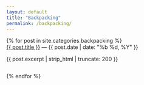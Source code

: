 ```yaml
---
layout: default
title: "Backpacking"
permalink: /backpacking/
---
```


<ul style="list-style-type:none; padding-left:0;">
  {% for post in site.categories.backpacking %}
    <li style="margin-bottom: 2em;">
      <a href="{{ post.url }}">{{ post.title }}</a> — {{ post.date | date: "%b %d, %Y" }}
      <p>{{ post.excerpt | strip_html | truncate: 200 }}</p>
    </li>
  {% endfor %}
</ul>
